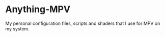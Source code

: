 # Anything-MPV
My personal configuration files, scripts and shaders that I use for MPV on my system.
